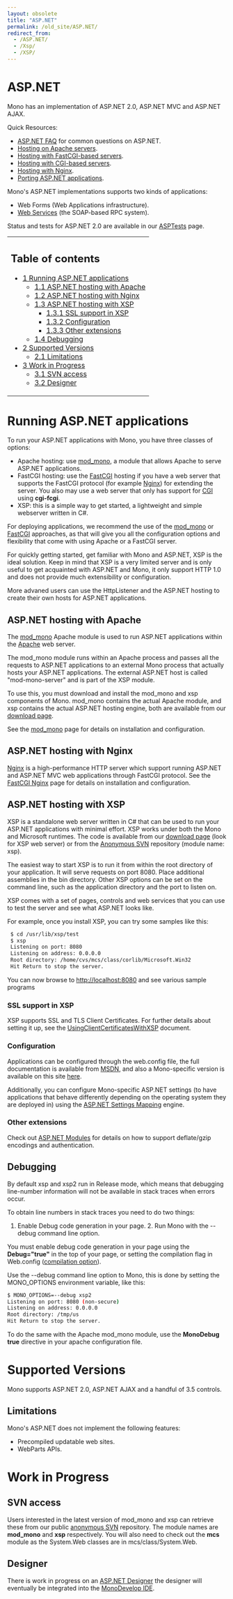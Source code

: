 ```yaml
---
layout: obsolete
title: "ASP.NET"
permalink: /old_site/ASP.NET/
redirect_from:
  - /ASP.NET/
  - /Xsp/
  - /XSP/
---
```


ASP.NET
=======

 Mono has an implementation of ASP.NET 2.0, ASP.NET MVC and ASP.NET AJAX.

Quick Resources:

-   [ASP.NET FAQ]({{site.github.url}}/old_site/FAQ:_ASP.NET "FAQ: ASP.NET") for common questions on ASP.NET.
-   [Hosting on Apache servers]({{site.github.url}}/old_site/Mod_mono "Mod mono").
-   [Hosting with FastCGI-based servers]({{site.github.url}}/old_site/FastCGI "FastCGI").
-   [Hosting with CGI-based servers]({{site.github.url}}/old_site/CGI "CGI").
-   [Hosting with Nginx]({{site.github.url}}/old_site/FastCGI_Nginx "FastCGI Nginx").
-   [Porting ASP.NET applications]({{site.github.url}}/old_site/Guide:_Porting_ASP.NET_Applications "Guide: Porting ASP.NET Applications").

Mono's ASP.NET implementations supports two kinds of applications:

-   Web Forms (Web Applications infrastructure).
-   [Web Services]({{site.github.url}}/old_site/Web_Services "Web Services") (the SOAP-based RPC system).

Status and tests for ASP.NET 2.0 are available in our [ASPTests]({{site.github.url}}/old_site/ASPTests "ASPTests") page.

<table>
<col width="100%" />
<tbody>
<tr class="odd">
<td align="left"><h2>Table of contents</h2>
<ul>
<li><a href="#Running_ASP.NET_applications">1 Running ASP.NET applications</a>
<ul>
<li><a href="#ASP.NET_hosting_with_Apache">1.1 ASP.NET hosting with Apache</a></li>
<li><a href="#ASP.NET_hosting_with_Nginx">1.2 ASP.NET hosting with Nginx</a></li>
<li><a href="#ASP.NET_hosting_with_XSP">1.3 ASP.NET hosting with XSP</a>
<ul>
<li><a href="#SSL_support_in_XSP">1.3.1 SSL support in XSP</a></li>
<li><a href="#Configuration">1.3.2 Configuration</a></li>
<li><a href="#Other_extensions">1.3.3 Other extensions</a></li>
</ul></li>
<li><a href="#Debugging">1.4 Debugging</a></li>
</ul></li>
<li><a href="#Supported_Versions">2 Supported Versions</a>
<ul>
<li><a href="#Limitations">2.1 Limitations</a></li>
</ul></li>
<li><a href="#Work_in_Progress">3 Work in Progress</a>
<ul>
<li><a href="#SVN_access">3.1 SVN access</a></li>
<li><a href="#Designer">3.2 Designer</a></li>
</ul></li>
</ul></td>
</tr>
</tbody>
</table>

Running ASP.NET applications
============================

To run your ASP.NET applications with Mono, you have three classes of options:

-   Apache hosting: use [mod\_mono]({{site.github.url}}/old_site/Mod_mono "Mod mono"), a module that allows Apache to serve ASP.NET applications.
-   FastCGI hosting: use the [FastCGI]({{site.github.url}}/old_site/FastCGI "FastCGI") hosting if you have a web server that supports the FastCGI protocol (for example [Nginx]({{site.github.url}}/old_site/FastCGI_Nginx "FastCGI Nginx")) for extending the server. You also may use a web server that only has support for [CGI]({{site.github.url}}/old_site/CGI "CGI") using **cgi-fcgi**.
-   XSP: this is a simple way to get started, a lightweight and simple webserver written in C\#.

For deploying applications, we recommend the use of the [mod\_mono]({{site.github.url}}/old_site/Mod_mono "Mod mono") or [FastCGI]({{site.github.url}}/old_site/FastCGI "FastCGI") approaches, as that will give you all the configuration options and flexibility that come with using Apache or a FastCGI server.

For quickly getting started, get familiar with Mono and ASP.NET, XSP is the ideal solution. Keep in mind that XSP is a very limited server and is only useful to get acquainted with ASP.NET and Mono, it only support HTTP 1.0 and does not provide much extensibility or configuration.

More advaned users can use the HttpListener and the ASP.NET hosting to create their own hosts for ASP.NET applications.

ASP.NET hosting with Apache
---------------------------

The [mod\_mono]({{site.github.url}}/old_site/Mod_mono "Mod mono") Apache module is used to run ASP.NET applications within the [Apache](http://httpd.apache.org) web server.

The mod\_mono module runs within an Apache process and passes all the requests to ASP.NET applications to an external Mono process that actually hosts your ASP.NET applications. The external ASP.NET host is called "mod-mono-server" and is part of the XSP module.

To use this, you must download and install the mod\_mono and xsp components of Mono. mod\_mono contains the actual Apache module, and xsp contains the actual ASP.NET hosting engine, both are available from our [download page]({{site.github.url}}/old_site/Downloads "Downloads").

See the [mod\_mono]({{site.github.url}}/old_site/Mod_mono "Mod mono") page for details on installation and configuration.

ASP.NET hosting with Nginx
--------------------------

[Nginx](http://wiki.nginx.org/) is a high-performance HTTP server which support running ASP.NET and ASP.NET MVC web applications through FastCGI protocol. See the [FastCGI Nginx]({{site.github.url}}/FastCGI_Nginx) page for details on installation and configuration.

ASP.NET hosting with XSP
------------------------

XSP is a standalone web server written in C\# that can be used to run your ASP.NET applications with minimal effort. XSP works under both the Mono and Microsoft runtimes. The code is available from our [download page]({{site.github.url}}/old_site/Downloads "Downloads") (look for XSP web server) or from the [Anonymous SVN]({{site.github.url}}/old_site/SourceCodeRepository) repository (module name: xsp).

The easiest way to start XSP is to run it from within the root directory of your application. It will serve requests on port 8080. Place additional assemblies in the bin directory. Other XSP options can be set on the command line, such as the application directory and the port to listen on.

XSP comes with a set of pages, controls and web services that you can use to test the server and see what ASP.NET looks like.

For example, once you install XSP, you can try some samples like this:

``` bash
 $ cd /usr/lib/xsp/test
 $ xsp
 Listening on port: 8080
 Listening on address: 0.0.0.0
 Root directory: /home/cvs/mcs/class/corlib/Microsoft.Win32
 Hit Return to stop the server.
```

You can now browse to <http://localhost:8080> and see various sample programs

### SSL support in XSP

XSP supports SSL and TLS Client Certificates. For further details about setting it up, see the [UsingClientCertificatesWithXSP]({{site.github.url}}/old_site/UsingClientCertificatesWithXSP "UsingClientCertificatesWithXSP") document.

### Configuration

Applications can be configured through the web.config file, the full documentation is available from [MSDN](http://msdn2.microsoft.com/en-us/library/b5ysx397.aspx), and also a Mono-specific version is available on this site [here]({{site.github.url}}/old_site/Config_system.web "Config system.web").

Additionally, you can configure Mono-specific ASP.NET settings (to have applications that behave differently depending on the operating system they are deployed in) using the [ASP.NET Settings Mapping]({{site.github.url}}/old_site/ASP.NET_Settings_Mapping "ASP.NET Settings Mapping") engine.

### Other extensions

Check out [ASP.NET Modules]({{site.github.url}}/old_site/ASP.NET_Modules "ASP.NET Modules") for details on how to support deflate/gzip encodings and authentication.

Debugging
---------

By default xsp and xsp2 run in Release mode, which means that debugging line-number information will not be available in stack traces when errors occur.

To obtain line numbers in stack traces you need to do two things:

1. Enable Debug code generation in your page. 2. Run Mono with the --debug command line option.

You must enable debug code generation in your page using the **Debug="true"** in the top of your page, or setting the compilation flag in Web.config ([compilation option]({{site.github.url}}/old_site/Config#.3Ccompilation.3E "Config")).

Use the --debug command line option to Mono, this is done by setting the MONO\_OPTIONS environment variable, like this:

``` bash
$ MONO_OPTIONS=--debug xsp2
Listening on port: 8080 (non-secure)
Listening on address: 0.0.0.0
Root directory: /tmp/us
Hit Return to stop the server.
```

To do the same with the Apache mod\_mono module, use the **MonoDebug true** directive in your apache configuration file.

Supported Versions
==================

Mono supports ASP.NET 2.0, ASP.NET AJAX and a handful of 3.5 controls.

Limitations
-----------

Mono's ASP.NET does not implement the following features:

-   Precompiled updatable web sites.
-   WebParts APIs.

Work in Progress
================

SVN access
----------

Users interested in the latest version of mod\_mono and xsp can retrieve these from our public [anonymous SVN]({{site.github.url}}/old_site/SourceCodeRepository) repository. The module names are **mod\_mono** and **xsp** respectively. You will also need to check out the **mcs** module as the System.Web classes are in mcs/class/System.Web.

Designer
--------

There is work in progress on an [ASP.NET Designer]({{site.github.url}}/old_site/ASP.NET_Visual_Designer) the designer will eventually be integrated into the [MonoDevelop IDE]({{site.github.url}}/old_site/Development_Environments).

